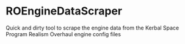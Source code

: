 # ROEngineDataScraper
Quick and dirty tool to scrape the engine data from the Kerbal Space Program Realism Overhaul engine config files
